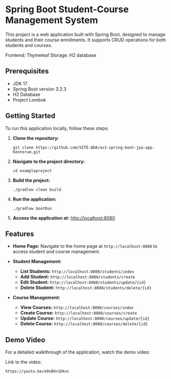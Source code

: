 # Spring Boot Student-Course Management System

This project is a web application built with Spring Boot, designed to manage students and their course enrollments. It supports CRUD  operations for both students and courses. 

Frontend: Thymeleaf
Storage: H2 database

## Prerequisites

- JDK 17
- Spring Boot version 3.2.3
- H2 Database
- Project Lombok

## Getting Started

To run this application locally, follow these steps:

1. **Clone the repository:**
   ```shell
   git clone https://github.com/SITE-ADA/as1-spring-boot-jpa-app-Kenterum.git
   ```

2. **Navigate to the project directory:**
   ```shell
   cd exampleproject
   ```

3. **Build the project:**
   ```shell
   ./gradlew clean build
   ```

4. **Run the application:**
   ```shell
   ./gradlew bootRun
   ```

5. **Access the application at:** [http://localhost:8080](http://localhost:8080)

## Features

- **Home Page:** Navigate to the home page at `http://localhost:8080` to access student and course management.

- **Student Management:**
  - **List Students:** `http://localhost:8080/students/index`
  - **Add Student:** `http://localhost:8080/students/create`
  - **Edit Student:** `http://localhost:8080/students/update/{id}`
  - **Delete Student:** `http://localhost:8080/students/delete/{id}`

- **Course Management:**
  - **View Courses:** `http://localhost:8080/courses/index`
  - **Create Course:** `http://localhost:8080/courses/create`
  - **Update Course:** `http://localhost:8080/courses/update/{id}`
  - **Delete Course:** `http://localhost:8080/courses/delete/{id}`



## Demo Video

For a detailed walkthrough of the application, watch the demo video:

Link to the video:
```
https://youtu.be/e9nBVn10knc
```
